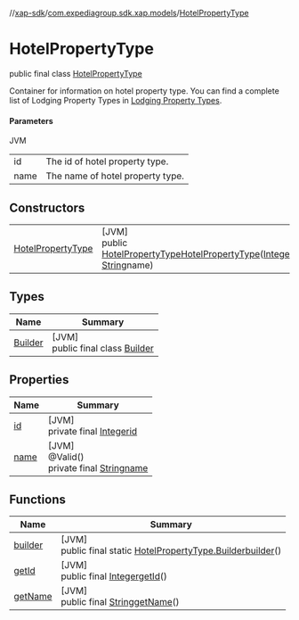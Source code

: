 //[xap-sdk](../../../index.md)/[com.expediagroup.sdk.xap.models](../index.md)/[HotelPropertyType](index.md)

# HotelPropertyType

public final class [HotelPropertyType](index.md)

Container for information on hotel property type.  You can find a complete list of Lodging Property Types in [Lodging Property Types](https://developers.expediagroup.com/xap/products/xap/lodging/references/property-types).

#### Parameters

JVM

| | |
|---|---|
| id | The id of hotel property type. |
| name | The name of hotel property type. |

## Constructors

| | |
|---|---|
| [HotelPropertyType](-hotel-property-type.md) | [JVM]<br>public [HotelPropertyType](index.md)[HotelPropertyType](-hotel-property-type.md)([Integer](https://docs.oracle.com/javase/8/docs/api/java/lang/Integer.html)id, [String](https://docs.oracle.com/javase/8/docs/api/java/lang/String.html)name) |

## Types

| Name | Summary |
|---|---|
| [Builder](-builder/index.md) | [JVM]<br>public final class [Builder](-builder/index.md) |

## Properties

| Name | Summary |
|---|---|
| [id](index.md#1280530434%2FProperties%2F699445674) | [JVM]<br>private final [Integer](https://docs.oracle.com/javase/8/docs/api/java/lang/Integer.html)[id](index.md#1280530434%2FProperties%2F699445674) |
| [name](index.md#-1164597102%2FProperties%2F699445674) | [JVM]<br>@Valid()<br>private final [String](https://docs.oracle.com/javase/8/docs/api/java/lang/String.html)[name](index.md#-1164597102%2FProperties%2F699445674) |

## Functions

| Name | Summary |
|---|---|
| [builder](builder.md) | [JVM]<br>public final static [HotelPropertyType.Builder](-builder/index.md)[builder](builder.md)() |
| [getId](get-id.md) | [JVM]<br>public final [Integer](https://docs.oracle.com/javase/8/docs/api/java/lang/Integer.html)[getId](get-id.md)() |
| [getName](get-name.md) | [JVM]<br>public final [String](https://docs.oracle.com/javase/8/docs/api/java/lang/String.html)[getName](get-name.md)() |
